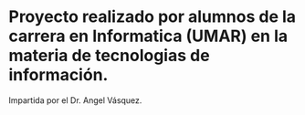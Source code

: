 # Proyecto realizado por alumnos de la carrera en Informatica (UMAR) en la materia de tecnologias de información. 
Impartida por el Dr. Angel Vásquez. 
